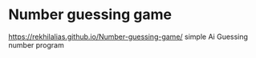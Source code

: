 # Number guessing game 
https://rekhilalias.github.io/Number-guessing-game/
simple Ai Guessing number program
